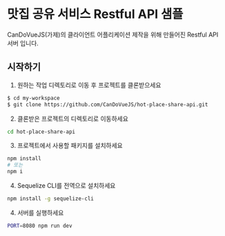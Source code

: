 맛집 공유 서비스 Restful API 샘플
==================================
CanDoVueJS(가제)의 클라이언트 어플리케이션 제작을 위해 만들어진 Restful API 서버 입니다.

시작하기
---------------

1. 원하는 작업 디렉토리로 이동 후 프로젝트를 클론받으세요
```sh
$ cd my-workspace
$ git clone https://github.com/CanDoVueJS/hot-place-share-api.git
```

2. 클론받은 프로젝트의 디렉토리로 이동하세요
```sh
cd hot-place-share-api
```

3. 프로젝트에서 사용할 패키지를 설치하세요
```sh
npm install
# 또는
npm i
```

4. Sequelize CLI를 전역으로 설치하세요
```sh
npm install -g sequelize-cli
```

4. 서버를 실행하세요
```sh
PORT=8080 npm run dev
```
